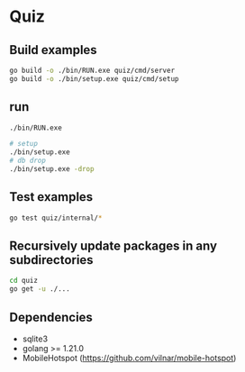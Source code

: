 # Quiz

## Build examples

```sh
go build -o ./bin/RUN.exe quiz/cmd/server
go build -o ./bin/setup.exe quiz/cmd/setup
```

## run

```sh
./bin/RUN.exe

# setup
./bin/setup.exe
# db drop
./bin/setup.exe -drop
```

## Test examples

```sh
go test quiz/internal/*
```


## Recursively update packages in any subdirectories

```sh
cd quiz
go get -u ./...
```

## Dependencies

- sqlite3
- golang >= 1.21.0
- MobileHotspot (https://github.com/vilnar/mobile-hotspot)
